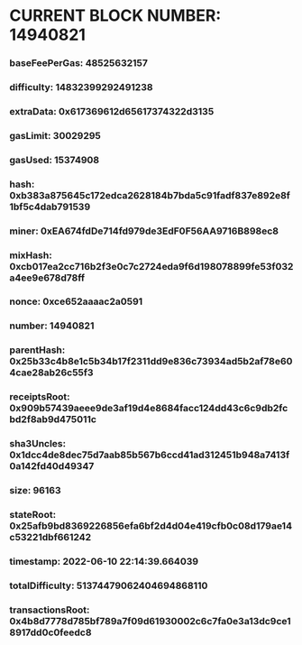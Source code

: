 # CURRENT BLOCK NUMBER: 14940821

### baseFeePerGas: 48525632157
### difficulty: 14832399292491238
### extraData: 0x617369612d65617374322d3135
### gasLimit: 30029295
### gasUsed: 15374908
### hash: 0xb383a875645c172edca2628184b7bda5c91fadf837e892e8f1bf5c4dab791539
### miner: 0xEA674fdDe714fd979de3EdF0F56AA9716B898ec8
### mixHash: 0xcb017ea2cc716b2f3e0c7c2724eda9f6d198078899fe53f032a4ee9e678d78ff
### nonce: 0xce652aaaac2a0591
### number: 14940821
### parentHash: 0x25b33c4b8e1c5b34b17f2311dd9e836c73934ad5b2af78e604cae28ab26c55f3
### receiptsRoot: 0x909b57439aeee9de3af19d4e8684facc124dd43c6c9db2fcbd2f8ab9d475011c
### sha3Uncles: 0x1dcc4de8dec75d7aab85b567b6ccd41ad312451b948a7413f0a142fd40d49347
### size: 96163
### stateRoot: 0x25afb9bd8369226856efa6bf2d4d04e419cfb0c08d179ae14c53221dbf661242
### timestamp: 2022-06-10 22:14:39.664039
### totalDifficulty: 51374479062404694868110
### transactionsRoot: 0x4b8d7778d785bf789a7f09d61930002c6c7fa0e3a13dc9ce18917dd0c0feedc8
